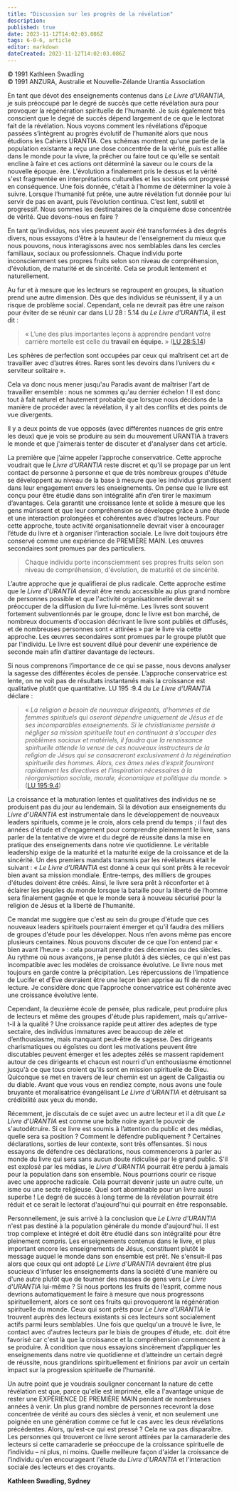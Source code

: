 ```yaml
---
title: "Discussion sur les progrès de la révélation"
description: 
published: true
date: 2023-11-12T14:02:03.086Z
tags: 6-0-6, article
editor: markdown
dateCreated: 2023-11-12T14:02:03.086Z
---
```



<p class="v-card v-sheet theme--light gray lighten-3 px-2 py-1">© 1991 Kathleen Swadling<br>© 1991 ANZURA, Australie et Nouvelle-Zélande Urantia Association</p>


En tant que dévot des enseignements contenus dans _Le Livre d'URANTIA_, je suis préoccupé par le degré de succès que cette révélation aura pour provoquer la régénération spirituelle de l'humanité. Je suis également très conscient que le degré de succès dépend largement de ce que le lectorat fait de la révélation. Nous voyons comment les révélations d’époque passées s’intègrent au progrès évolutif de l’humanité alors que nous étudions les Cahiers URANTIA. Ces schémas montrent qu'une partie de la population existante a reçu une dose concentrée de la vérité, puis est allée dans le monde pour la vivre, la prêcher ou faire tout ce qu'elle se sentait encline à faire et ces actions ont déterminé la saveur ou le cours de la nouvelle époque. ère. L'évolution a finalement pris le dessus et la vérité s'est fragmentée en interprétations culturelles et les sociétés ont progressé en conséquence. Une fois donnée, c'était à l'homme de déterminer la voie à suivre. Lorsque l’humanité fut prête, une autre révélation fut donnée pour lui servir de pas en avant, puis l’évolution continua. C’est lent, subtil et progressif. Nous sommes les destinataires de la cinquième dose concentrée de vérité. Que devons-nous en faire ?

En tant qu'individus, nos vies peuvent avoir été transformées à des degrés divers, nous essayons d'être à la hauteur de l'enseignement du mieux que nous pouvons, nous interagissons avec nos semblables dans les cercles familiaux, sociaux ou professionnels. Chaque individu porte inconsciemment ses propres fruits selon son niveau de compréhension, d'évolution, de maturité et de sincérité. Cela se produit lentement et naturellement.

Au fur et à mesure que les lecteurs se regroupent en groupes, la situation prend une autre dimension. Dès que des individus se réunissent, il y a un risque de problème social. Cependant, cela ne devrait pas être une raison pour éviter de se réunir car dans LU 28 : 5.14 du _Le Livre d'URANTIA_, il est dit :

> « L’une des plus importantes leçons à apprendre pendant votre carrière mortelle est celle du **travail en équipe.** » (<a id="a20_121"></a>[LU 28:5.14](/fr/The_Urantia_Book/28#p5_14))

Les sphères de perfection sont occupées par ceux qui maîtrisent cet art de travailler avec d’autres êtres. Rares sont les devoirs dans l’univers du « serviteur solitaire ».

Cela va donc nous mener jusqu'au Paradis avant de maîtriser l'art de travailler ensemble : nous ne sommes qu'au dernier échelon ! Il est donc tout à fait naturel et hautement probable que lorsque nous décidons de la manière de procéder avec la révélation, il y ait des conflits et des points de vue divergents.

Il y a deux points de vue opposés (avec différentes nuances de gris entre les deux) que je vois se produire au sein du mouvement URANTIA à travers le monde et que j'aimerais tenter de discuter et d'analyser dans cet article.

La première que j’aime appeler l’approche conservatrice. Cette approche voudrait que le _Livre d'URANTIA_ reste discret et qu'il se propage par un lent contact de personne à personne et que de très nombreux groupes d'étude se développent au niveau de la base à mesure que les individus grandissent dans leur engagement envers les enseignements. On pense que le livre est conçu pour être étudié dans son intégralité afin d’en tirer le maximum d’avantages. Cela garantit une croissance lente et solide à mesure que les gens mûrissent et que leur compréhension se développe grâce à une étude et une interaction prolongées et cohérentes avec d’autres lecteurs. Pour cette approche, toute activité organisationnelle devrait viser à encourager l’étude du livre et à organiser l’interaction sociale. Le livre doit toujours être conservé comme une expérience de PREMIÈRE MAIN. Les œuvres secondaires sont promues par des particuliers.

> Chaque individu porte inconsciemment ses propres fruits selon son niveau de compréhension, d'évolution, de maturité et de sincérité.

L’autre approche que je qualifierai de plus radicale. Cette approche estime que le _Livre d'URANTIA_ devrait être rendu accessible au plus grand nombre de personnes possible et que l'activité organisationnelle devrait se préoccuper de la diffusion du livre lui-même. Les livres sont souvent fortement subventionnés par le groupe, donc le livre est bon marché, de nombreux documents d'occasion décrivant le livre sont publiés et diffusés, et de nombreuses personnes sont « attirées » par le livre via cette approche. Les œuvres secondaires sont promues par le groupe plutôt que par l'individu. Le livre est souvent dilué pour devenir une expérience de seconde main afin d’attirer davantage de lecteurs.

Si nous comprenons l’importance de ce qui se passe, nous devons analyser la sagesse des différentes écoles de pensée. L’approche conservatrice est lente, on ne voit pas de résultats instantanés mais la croissance est qualitative plutôt que quantitative. LU 195 :9.4 du _Le Livre d'URANTIA_ déclare :

> « _La religion a besoin de nouveaux dirigeants, d’hommes et de femmes spirituels qui oseront dépendre uniquement de Jésus et de ses incomparables enseignements. Si le christianisme persiste à négliger sa mission spirituelle tout en continuant à s’occuper des problèmes sociaux et matériels, il faudra que la renaissance spirituelle attende la venue de ces nouveaux instructeurs de la religion de Jésus qui se consacreront exclusivement à la régénération spirituelle des hommes. Alors, ces âmes nées d’esprit fourniront rapidement les directives et l’inspiration nécessaires à la réorganisation sociale, morale, économique et politique du monde._ » (<a id="a36_651"></a>[LU 195:9.4](/fr/The_Urantia_Book/195#p9_4))

La croissance et la maturation lentes et qualitatives des individus ne se produisent pas du jour au lendemain. Si la dévotion aux enseignements du _Livre d'URANTIA_ est instrumentale dans le développement de nouveaux leaders spirituels, comme je le crois, alors cela prend du temps ; il faut des années d'étude et d'engagement pour comprendre pleinement le livre, sans parler de la tentative de vivre et du degré de réussite dans la mise en pratique des enseignements dans notre vie quotidienne. Le véritable leadership exige de la maturité et la maturité exige de la croissance et de la sincérité. Un des premiers mandats transmis par les révélateurs était le suivant : « _Le Livre d'URANTIA_ est donné à ceux qui sont prêts à le recevoir bien avant sa mission mondiale. Entre-temps, des milliers de groupes d'études doivent être créés. Ainsi, le livre sera prêt à réconforter et à éclairer les peuples du monde lorsque la bataille pour la liberté de l’homme sera finalement gagnée et que le monde sera à nouveau sécurisé pour la religion de Jésus et la liberté de l’humanité.

Ce mandat me suggère que c'est au sein du groupe d'étude que ces nouveaux leaders spirituels pourraient émerger et qu'il faudra des milliers de groupes d'étude pour les développer. Nous n’en avons même pas encore plusieurs centaines. Nous pouvons discuter de ce que l’on entend par « bien avant l’heure » : cela pourrait prendre des décennies ou des siècles. Au rythme où nous avançons, je pense plutôt à des siècles, ce qui n'est pas incompatible avec les modèles de croissance évolutive. Le livre nous met toujours en garde contre la précipitation. Les répercussions de l’impatience de Lucifer et d’Ève devraient être une leçon bien apprise au fil de notre lecture. Je considère donc que l’approche conservatrice est cohérente avec une croissance évolutive lente.

Cependant, la deuxième école de pensée, plus radicale, peut produire plus de lecteurs et même des groupes d'étude plus rapidement, mais qu'arrive-t-il à la qualité ? Une croissance rapide peut attirer des adeptes de type sectaire, des individus immatures avec beaucoup de zèle et d’enthousiasme, mais manquant peut-être de sagesse. Des dirigeants charismatiques ou égoïstes ou dont les motivations peuvent être discutables peuvent émerger et les adeptes zélés se massent rapidement autour de ces dirigeants et chacun est nourri d'un enthousiasme émotionnel jusqu'à ce que tous croient qu'ils sont en mission spirituelle de Dieu. Quiconque se met en travers de leur chemin est un agent de Caligastia ou du diable. Avant que vous vous en rendiez compte, nous avons une foule bruyante et moralisatrice évangélisant _Le Livre d'URANTIA_ et détruisant sa crédibilité aux yeux du monde.

Récemment, je discutais de ce sujet avec un autre lecteur et il a dit que _Le Livre d'URANTIA_ est comme une boîte noire ayant le pouvoir de s'autodétruire. Si ce livre est soumis à l’attention du public et des médias, quelle sera sa position ? Comment le défendre publiquement ? Certaines déclarations, sorties de leur contexte, sont très offensantes. Si nous essayons de défendre ces déclarations, nous commencerons à parler au monde du livre qui sera sans aucun doute ridiculisé par le grand public. S'il est explosé par les médias, le _Livre d'URANTIA_ pourrait être perdu à jamais pour la population dans son ensemble. Nous pourrions courir ce risque avec une approche radicale. Cela pourrait devenir juste un autre culte, un isme ou une secte religieuse. Quel sort abominable pour un livre aussi superbe ! Le degré de succès à long terme de la révélation pourrait être réduit et ce serait le lectorat d'aujourd'hui qui pourrait en être responsable.

Personnellement, je suis arrivé à la conclusion que _Le Livre d'URANTIA_ n'est pas destiné à la population générale du monde d'aujourd'hui. Il est trop complexe et intégré et doit être étudié dans son intégralité pour être pleinement compris. Les enseignements contenus dans le livre, et plus important encore les enseignements de Jésus, constituent plutôt le message auquel le monde dans son ensemble est prêt. Ne s'ensuit-il pas alors que ceux qui ont adopté _Le Livre d'URANTIA_ devraient être plus soucieux d'infuser les enseignements dans la société d'une manière ou d'une autre plutôt que de tourner des masses de gens vers _Le Livre d'URANTIA_ lui-même ? Si nous portons les fruits de l’esprit, comme nous devrions automatiquement le faire à mesure que nous progressons spirituellement, alors ce sont ces fruits qui provoqueront la régénération spirituelle du monde. Ceux qui sont prêts pour _Le Livre d'URANTIA_ le trouvent auprès des lecteurs existants si ces lecteurs sont socialement actifs parmi leurs semblables. Une fois que quelqu'un a trouvé le livre, le contact avec d'autres lecteurs par le biais de groupes d'étude, etc. doit être favorisé car c'est là que la croissance et la compréhension commencent à se produire. À condition que nous essayions sincèrement d’appliquer les enseignements dans notre vie quotidienne et d’atteindre un certain degré de réussite, nous grandirions spirituellement et finirions par avoir un certain impact sur la progression spirituelle de l’humanité.

Un autre point que je voudrais souligner concernant la nature de cette révélation est que, parce qu'elle est imprimée, elle a l'avantage unique de rester une EXPÉRIENCE DE PREMIÈRE MAIN pendant de nombreuses années à venir. Un plus grand nombre de personnes recevront la dose concentrée de vérité au cours des siècles à venir, et non seulement une poignée en une génération comme ce fut le cas avec les deux révélations précédentes. Alors, qu'est-ce qui est pressé ? Cela ne va pas disparaître. Les personnes qui trouveront ce livre seront attirées par la camaraderie des lecteurs si cette camaraderie se préoccupe de la croissance spirituelle de l’individu – ni plus, ni moins. Quelle meilleure façon d'aider la croissance de l'individu qu'en encourageant l'étude du _Livre d'URANTIA_ et l'interaction sociale des lecteurs et des croyants.

**Kathleen Swadling, Sydney**


